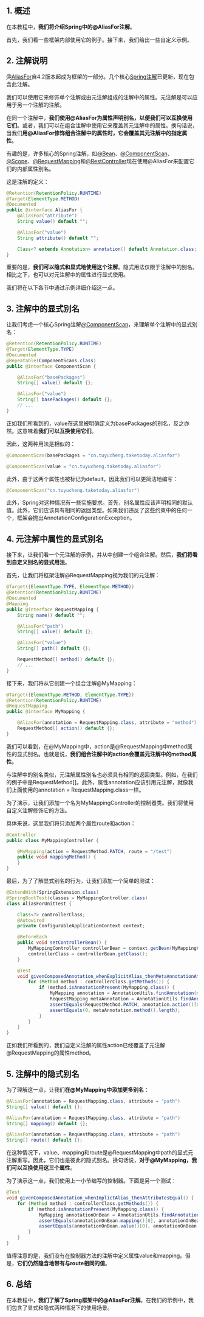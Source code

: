 ## 1. 概述

在本教程中，**我们将介绍Spring中的@AliasFor注解**。

首先，我们看一些框架内部使用它的例子。接下来，我们给出一些自定义示例。

## 2. 注解说明

[@AliasFor](https://docs.spring.io/spring-framework/docs/current/javadoc-api/org/springframework/core/annotation/AliasFor.html)自4.2版本起成为框架的一部分。几个核心[Spring注解](https://www.baeldung.com/spring-core-annotations)已更新，现在包含此注解。

我们可以使用它来修饰单个注解或由元注解组成的注解中的属性。元注解是可以应用于另一个注解的注解。

在同一个注解中，**我们使用@AliasFor为属性声明别名，以便我们可以互换使用它们**。或者，我们可以在组合注解中使用它来覆盖其元注解中的属性。换句话说，当我们**用@AliasFor修饰组合注解中的属性时，它会覆盖其元注解中的指定属性**。

有趣的是，许多核心的Spring注解，如[@Bean](https://www.baeldung.com/spring-core-annotations#bean)、[@ComponentScan](https://www.baeldung.com/spring-component-scanning)、[@Scope](https://www.baeldung.com/spring-bean-scopes)、[@RequestMapping](https://www.baeldung.com/spring-requestmapping)和[@RestController](https://www.baeldung.com/spring-controller-vs-restcontroller)现在使用@AliasFor来配置它们的内部属性别名。

这是注解的定义：

```java
@Retention(RetentionPolicy.RUNTIME)
@Target(ElementType.METHOD)
@Documented
public @interface AliasFor {
    @AliasFor("attribute")
    String value() default "";

    @AliasFor("value")
    String attribute() default "";

    Class<? extends Annotation> annotation() default Annotation.class;
}
```

重要的是，**我们可以隐式和显式地使用这个注解**。隐式用法仅限于注解中的别名。相比之下，也可以对元注解中的属性进行显式使用。

我们将在以下各节中通过示例详细介绍这一点。

## 3. 注解中的显式别名

让我们考虑一个核心Spring注解[@ComponentScan](https://www.baeldung.com/spring-component-scanning)，来理解单个注解中的显式别名：

```java
@Retention(RetentionPolicy.RUNTIME)
@Target(ElementType.TYPE)
@Documented
@Repeatable(ComponentScans.class)
public @interface ComponentScan {

    @AliasFor("basePackages")
    String[] value() default {};

    @AliasFor("value")
    String[] basePackages() default {};
    // ...
}
```

正如我们所看到的，value在这里被明确定义为basePackages的别名，反之亦然。这意味着**我们可以互换使用它们**。

因此，这两种用法是相似的：

```java
@ComponentScan(basePackages = "cn.tuyucheng.taketoday.aliasfor")

@ComponentScan(value = "cn.tuyucheng.taketoday.aliasfor")
```

此外，由于这两个属性也被标记为default，因此我们可以更简洁地编写：

```java
@ComponentScan("cn.tuyucheng.taketoday.aliasfor")
```

此外，Spring对这种情况有一些实施要求。首先，别名属性应该声明相同的默认值。此外，它们应该具有相同的返回类型。如果我们违反了这些约束中的任何一个，框架会抛出AnnotationConfigurationException。

## 4. 元注解中属性的显式别名

接下来，让我们看一个元注解的示例，并从中创建一个组合注解。然后，**我们将看到自定义别名的显式用法**。

首先，让我们将框架注解@RequestMapping视为我们的元注解：

```java
@Target({ElementType.TYPE, ElementType.METHOD})
@Retention(RetentionPolicy.RUNTIME)
@Documented
@Mapping
public @interface RequestMapping {
    String name() default "";

    @AliasFor("path")
    String[] value() default {};

    @AliasFor("value")
    String[] path() default {};

    RequestMethod[] method() default {};
    // ...
}
```

接下来，我们将从它创建一个组合注解@MyMapping：

```java
@Target({ElementType.METHOD, ElementType.TYPE})
@Retention(RetentionPolicy.RUNTIME)
@RequestMapping
public @interface MyMapping {

    @AliasFor(annotation = RequestMapping.class, attribute = "method")
    RequestMethod[] action() default {};
}
```

我们可以看到，在@MyMapping中，action是@RequestMapping中method属性的显式别名。也就是说，**我们组合注解中的action会覆盖元注解中的method属性**。

与注解中的别名类似，元注解属性别名也必须具有相同的返回类型。例如，在我们的例子中是RequestMethod[]。此外，属性annotation应该引用元注解，就像我们上面使用的annotation = RequestMapping.class一样。

为了演示，让我们添加一个名为MyMappingController的控制器类。我们将使用自定义注解修饰它的方法。

具体来说，这里我们将只添加两个属性route和action：

```java
@Controller
public class MyMappingController {

    @MyMapping(action = RequestMethod.PATCH, route = "/test")
    public void mappingMethod() {
    }
}
```

最后，为了了解显式别名的行为，让我们添加一个简单的测试：

```java
@ExtendWith(SpringExtension.class)
@SpringBootTest(classes = MyMappingController.class)
class AliasForUnitTest {

    Class<?> controllerClass;
    @Autowired
    private ConfigurableApplicationContext context;

    @BeforeEach
    public void setControllerBean() {
        MyMappingController controllerBean = context.getBean(MyMappingController.class);
        controllerClass = controllerBean.getClass();
    }

    @Test
    void givenComposedAnnotation_whenExplicitAlias_thenMetaAnnotationAttributeOverridden() {
        for (Method method : controllerClass.getMethods()) {
            if (method.isAnnotationPresent(MyMapping.class)) {
                MyMapping annotation = AnnotationUtils.findAnnotation(method, MyMapping.class);
                RequestMapping metaAnnotation = AnnotationUtils.findAnnotation(method, RequestMapping.class);
                assertEquals(RequestMethod.PATCH, annotation.action()[0]);
                assertEquals(0, metaAnnotation.method().length);
            }
        }
    }
}
```

正如我们所看到的，我们自定义注解的属性action已经覆盖了元注解@RequestMapping的属性method。

## 5. 注解中的隐式别名

为了理解这一点，让我们**在@MyMapping中添加更多别名**：

```java
@AliasFor(annotation = RequestMapping.class, attribute = "path")
String[] value() default {};

@AliasFor(annotation = RequestMapping.class, attribute = "path")
String[] mapping() default {};

@AliasFor(annotation = RequestMapping.class, attribute = "path")
String[] route() default {};
```

在这种情况下，value、mapping和route是@RequestMapping中path的显式元注解重写。因此，它们也是彼此的隐式别名。换句话说，**对于@MyMapping，我们可以互换使用这三个属性**。

为了演示这一点，我们使用上一小节编写的控制器。下面是另一个测试：

```java
@Test
void givenComposedAnnotation_whenImplictAlias_thenAttributesEqual() {
    for (Method method : controllerClass.getMethods()) {
        if (method.isAnnotationPresent(MyMapping.class)) {
            MyMapping annotationOnBean = AnnotationUtils.findAnnotation(method, MyMapping.class);
            assertEquals(annotationOnBean.mapping()[0], annotationOnBean.route()[0]);
            assertEquals(annotationOnBean.value()[0], annotationOnBean.route()[0]);
        }
    }
}
```

值得注意的是，我们没有在控制器方法的注解中定义属性value和mapping。但是，**它们仍然隐含地带有与route相同的值**。

## 6. 总结

在本教程中，**我们了解了Spring框架中的@AliasFor注解**。在我们的示例中，我们包含了显式和隐式两种情况下的使用场景。